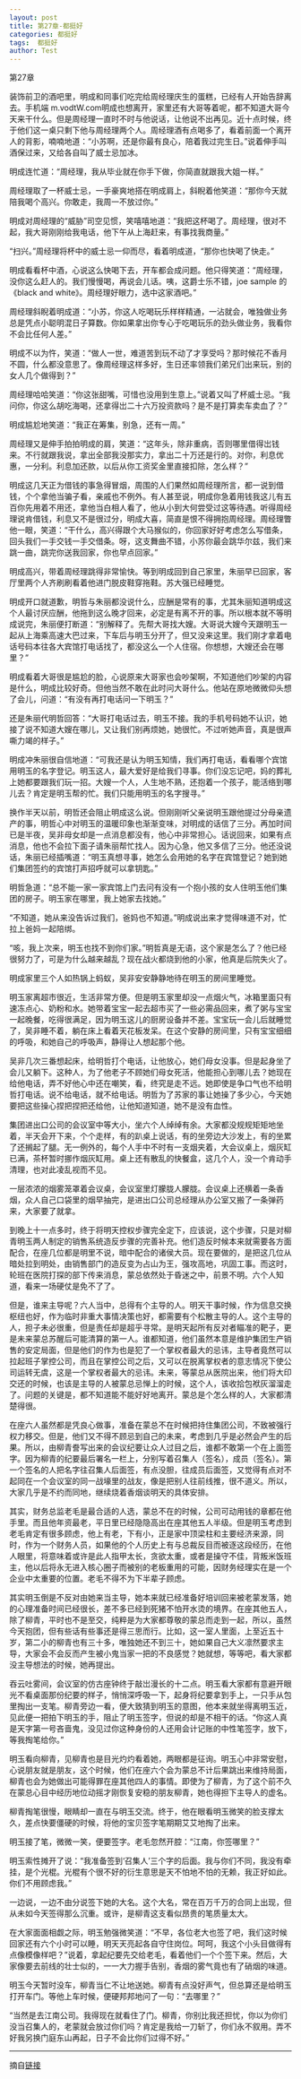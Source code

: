 ```yaml
---
layout: post
title: 第27章-都挺好
categories: 都挺好
tags:  都挺好
author: Test
---
```


第27章

装饰前卫的酒吧里，明成和同事们吃完给周经理庆生的蛋糕，已经有人开始告辞离去。手机端 m.vodtW.com明成也想离开，家里还有大哥等着呢，都不知道大哥今天来干什么。但是周经理一直时不时与他说话，让他说不出再见。近十点时候，终于他们这一桌只剩下他与周经理两个人。周经理酒有点喝多了，看着前面一个离开人的背影，喃喃地道：“小苏啊，还是你最有良心，陪着我过完生日。”说着伸手叫酒保过来，又给各自叫了威士忌加冰。



明成连忙道：“周经理，我从毕业就在你手下做，你简直就跟我大姐一样。”



周经理取了一杯威士忌，一手豪爽地搭在明成肩上，斜睨着他笑道：“那你今天就陪我喝个高兴。你敢走，我周一不放过你。”



明成对周经理的“威胁”司空见惯，笑嘻嘻地道：“我把这杯喝了。周经理，很对不起，我大哥刚刚给我电话，他下午从上海赶来，有事找我商量。”



“扫兴。”周经理将杯中的威士忌一仰而尽，看着明成道，“那你也快喝了快走。”



明成看看杯中酒，心说这么快喝下去，开车都会成问题。他只得笑道：“周经理，没你这么赶人的。我们慢慢喝，再说会儿话。咦，这爵士乐不错，joe sample 的《black and white》。周经理好眼力，选中这家酒吧。”



周经理斜睨着明成道：“小苏，你这人吃喝玩乐样样精通，一沾就会，唯独做业务总是凭点小聪明混日子算数。你如果拿出你专心于吃喝玩乐的劲头做业务，我看你不会比任何人差。”



明成不以为忤，笑道：“做人一世，难道苦到玩不动了才享受吗？那时候花不香月不圆，什么都没意思了。像周经理这样多好，生日还率领我们弟兄们出来玩，别的女人几个做得到？”



周经理哈哈笑道：“你这张甜嘴，可惜也没用到生意上。”说着又叫了杯威士忌。“我问你，你这么胡吃海喝，还拿得岀二十六万投资款吗？是不是打算卖车卖血了？”



明成尴尬地笑道：“我正在筹集，别急，还有一周。”



周经理又是伸手拍拍明成的肩，笑道：“这年头，除非重病，否则哪里借得岀钱来。不行就跟我说，拿出全部我没那实力，拿出二十万还是行的。对你，利息优惠，一分利。利息加还款，以后从你工资奖金里直接扣除，怎么样？”



明成这几天正为借钱的事急得冒烟，周围的人们果然如周经理所言，都一说到借钱，个个拿他当骗子看，亲戚也不例外。有人甚至说，明成你急着用钱我这儿有五百你先用着不用还，拿他当白相人看了，他从小到大何尝受过这等待遇。听得周经理说肯借钱，利息又不是很过分，明成大喜，简直是恨不得拥抱周经理。周经理瞥他一眼，笑道：“干什么，高兴得跟个大马猴似的，你回家好好考虑怎么写借条，回头我们一手交钱一手交借条。呀，这支舞曲不错，小苏你最会跳华尔兹，我们来跳一曲，跳完你送我回家，你也早点回家。”



明成高兴，带着周经理跳得非常愉快。等到明成回到自己家里，朱丽早已回家，客厅里两个人齐刷刷看着他进门脱皮鞋穿拖鞋。苏大强已经睡觉。



明成开口就道歉，明哲与朱丽都没说什么，应酬是常有的事，尤其朱丽知道明成这个人最讨厌应酬，他拖到这么晚才回来，必定是有离不开的事。所以根本就不等明成说完，朱丽便打断道：“别解释了。先帮大哥找大嫂。大哥说大嫂今天跟明玉一起从上海乘高速大巴过来，下车后与明玉分开了，但又没来这里。我们刚才拿着电话号码本往各大宾馆打电话找了，都没这么一个人住宿。你想想，大嫂还会在哪里？”



明成看着大哥很是尴尬的脸，心说原来大哥家也会吵架啊，不知道他们吵架的内容是什么，明成比较好奇。但他当然不敢在此时问大哥什么。他站在原地微微仰头想了会儿，问道：“有没有再打电话问一下明玉？”



还是朱丽代明哲回答：“大哥打电话过去，明玉不接。我的手机号码她不认识，她接了说不知道大嫂在哪儿，又让我们别再烦她，她很忙。不过听她声音，真是很声嘶力竭的样子。”



明成冲朱丽很自信地道：“可我还是认为明玉知情，我们再打电话，看看哪个宾馆用明玉的名字登记。明玉这人，最大爱好是给我们寻事。你们没忘记吧，妈的葬礼上她都要跟我们玩一招。大嫂一个人，人生地不熟，还抱着一个孩子，能活络到哪儿去？肯定是明玉帮的忙。我们只能用明玉的名字搜寻。”



换作半天以前，明哲还会阻止明成这么说。但刚刚听父亲说明玉跟他提过分母亲遗产的事，明哲心中对明玉的温暖印象也渐渐变味，对明成的话信了三分。再加时间已是半夜，吴非母女却是一点消息都没有，他心中非常担心。话说回来，如果有点消息，他也不会拉下面子请朱丽帮忙找人。因为心急，他又多信了三分。他还没说话，朱丽已经插嘴道：“明玉真想寻事，她怎么会用她的名字在宾馆登记？她到她们集团签约的宾馆打声招呼就可以拿钥匙。”



明哲急道：“总不能一家一家宾馆上门去问有没有一个抱小孩的女人住明玉他们集团的房子。明玉家在哪里，我上她家去找她。”



“不知道，她从来没告诉过我们，爸妈也不知道。”明成说出来才觉得味道不对，忙拉上爸妈一起陪绑。



“咳，我上次来，明玉也找不到你们家。”明哲真是无语，这个家是怎么了？他已经很努力了，可是为什么越来越乱？现在战火都烧到他的小家，他真是后院失火了。



明成家里三个人如热锅上蚂蚁，吴非安安静静地待在明玉的房间里睡觉。



明玉家离超市很近，生活非常方便。但是明玉家里却没一点烟火气，冰箱里面只有速冻点心、奶粉和水。她带着宝宝一起去超市买了一些必需品回来，煮了粥与宝宝一起晚餐，吃得很满足，因为明玉这儿的厨房设备并不差。宝宝玩一会儿后就睡觉了，吴非睡不着，躺在床上看着天花板发呆。在这个安静的房间里，只有宝宝细细的呼吸，和她自己的呼吸声，静得让人想起那个他。



吴非几次三番想起床，给明哲打个电话，让他放心，她们母女没事。但是起身坐了会儿又躺下。这种人，为了他老子不顾她们母女死活，他能担心到哪儿去？她现在给他电话，弄不好他心中还在嘲笑，看，终究是走不远。她即使是争口气也不给明哲打电话。说不给电话，就不给电话。明哲为了苏家的事让她操了多少心，今天她要把这些操心捏把捏把还给他，让他知道知道，她不是没有血性。



集团进出口公司的会议室中等大小，坐六个人绰绰有余。大家都没规规矩矩地坐着，半天会开下来，个个走样，有的趴桌上说话，有的坐旁边大沙发上，有的坐累了还搁起了腿。无一例外的，每个人手中不时有一支烟夹着，大会议桌上，烟灰缸已满，茶杯暂时挪作烟灰缸用。桌上还有散乱的快餐盒，这几个人，没一个肯动手清理，也对此凌乱视而不见。



一层浓浓的烟雾笼罩着会议桌，会议室里灯朦胧人朦胧。会议桌上还横着一条香烟，众人自己口袋里的烟早抽完，是进出口公司总经理从办公室又搬了一条弹药来，大家要了就拿。



到晚上十一点多时，终于将明天控权步骤完全定下，应该说，这个步骤，只是对柳青明玉两人制定的销售系统造反步骤的完善补充。他们造反时候本来就需要各方面配合，在座几位都是明里不说，暗中配合的诸侯大员。现在要做的，是把这几位从暗处拉到明处，由销售部门的造反变为占山为王，强攻高地，巩固工事。而这时，轮班在医院打探的部下传来消息，蒙总依然处于昏迷之中，前景不明。六个人知道，看来一场硬仗是免不了了。



但是，谁来主导呢？六人当中，总得有个主导的人。明天干事时候，作为信息交换枢纽也好，作为临时非重大事情决策也好，都需要有个松散主导的人。这个主导的人，担子未必很重，但是责任却是超乎寻常。是明天起所有反对者瞄准的靶子，更是未来蒙总苏醒后可能清算的第一人。谁都知道，他们虽然本意是维护集团生产销售的安定局面，但是他们的作为也是犯了一个掌权者最大的忌讳，主导者竟然可以拉起班子掌控公司，而且在掌控公司之后，又可以在脱离掌权者的意志情况下使公司运转无虞，这是一个掌权者最大的忌讳。未来，等蒙总从医院出来，他们将大印交还的时候，也该是主导的人被蒙总忌惮上的时候，这个人，该收拾包袱灰溜溜走了。问题的关键是，都不知道能不能好好地离开。蒙总是个怎么样的人，大家都清楚得很。



在座六人虽然都是凭良心做事，准备在蒙总不在时候把持住集团公司，不致被强行权力移交。但是，他们又不得不顾忌到自己的未来，考虑到几乎是必然会产生的后果。所以，由柳青誊写出来的会议纪要让众人过目之后，谁都不敢第一个在上面签字。因为柳青的纪要最后署名一栏上，分别写着召集人（签名），成员（签名）。第一个签名的人把名字往召集人后面签，有点没胆，往成员后面签，又觉得有点对不起同在一个会议室的同一战壕里的战友，像是把别人往前线推，很不道义。所以，大家几乎是不约而同地，继续烧着香烟谈明天的具体安排。



其实，财务总监老毛是最合适的人选，蒙总不在的时候，公司可动用钱的章都在他手里。而且他年资最老，平日里已经隐隐高出在座其他五人半级。但是明玉考虑到老毛肯定有很多顾虑，他上有老，下有小，正是家中顶梁柱和主要经济来源，同时，作为一个财务人员，如果他的个人历史上有与总裁反目而被逐这段经历，在他人眼里，将意味着或许是此人指甲太长，贪欲太重，或者是操守不佳，背叛米饭班主，他以后将永无进入核心圈子而被别的老板重用的可能，因财务经理实在是一个企业中太重要的位置。老毛不得不为下半辈子顾虑。



其实明玉倒是不反对由她来当主导，她本来就已经准备好培训回来被老蒙发落，她的心理准备时间已经很长，差不多已经到死猪不怕开水烫的境界。在座其他五人，除了柳青，平时也不是至交，纯粹是为大家都尊敬的蒙总而走到一起，所以，虽然今天抱团，但有些话有些事还是得三思而行。比如，这一室人里面，上至近五十岁，第二小的柳青也有三十多，唯独她还不到三十，她如果自己大义凛然要求主导，大家会不会反而产生被小鬼当家一把的不良感觉？她就想，等等吧，看大家都没主导想法的时候，她再提出。



吞云吐雾间，会议室的仿古座钟终于敲岀漫长的十二点。明玉看大家都有意避开眼光不看桌面那份纪要的样子，悄悄深呼吸一下，起身将纪要拿到手上，一只手从包里掏出一支笔。柳青旁边一看，便大致猜到明玉的意图，他本来就坐得离明玉近，见此便一把拍下明玉的手，阻止了明玉签字，但说的却是不相干的话。“你这人真是天字第一号吝啬鬼，没见过你这种身份的人还用会计记账的中性笔签字，放下，等我掏笔给你。”



明玉看向柳青，见柳青也是目光灼灼看着她，两眼都是征询。明玉心中非常安慰，心说朋友就是朋友，这个时候，他们在座六个会为蒙总不计后果跳出来维持局面，柳青也会为她做出可能得罪在座其他四人的事情。即使为了柳青，为了这个前不久在蒙总心目中经历地位动摇才刚恢复安稳的朋友柳青，她也得担下主导人的虚名。



柳青掏笔很慢，眼睛却一直在与明玉交流。终于，他在眼看明玉微笑的脸支撑太久，差点快要僵硬的时候，将他的宝贝签字笔期期艾艾地掏了出来。



明玉接了笔，微微一笑，便要签字。老毛忽然开腔：“江南，你签哪里？”



明玉索性摊开了说：“我准备签到‘召集人’三个字的后面。我与你们不同，我没有牵挂，是个光棍。光棍有个很不好的衍生意思是天不怕地不怕的无赖，我正好如此。你们不用顾虑我。”



一边说，一边不由分说签下她的大名。这个大名，常在百万千万的合同上出现，但从未如今天签得那么沉重。或许，是柳青这支看似昂贵的笔质量太大。



在大家面面相觑之际，明玉勉强微笑道：“不早，各位老大也签了吧，我们这时候回家还有六个小时可以睡，明天天亮起各自守住岗位。呵呵，我这个小头目做得有点像模像样吧？”说着，拿起纪要先交给老毛，看着他们一个个签下来。然后，大家像要去前线的壮士似的，一一大力握手告别，香烟的雾气竟也有了硝烟的味道。



明玉今天暂时没车，柳青当仁不让地送她。柳青有点没好声气，但总算还是给明玉打开车门。等他上车时候，便硬邦邦地问了一句：“去哪里？”



“当然是去江南公司。我得现在就看住了门。柳青，你别比我还担忧，你以为你们没当召集人的，老蒙就会放过你们吗？肯定是我给一刀斩了，你们永不叙用。弄不好我另换门庭东山再起，日子不会比你们过得不好。”







*****

摘自[链接](https://m.vodtw.com/wapbook-53717-32938796/)